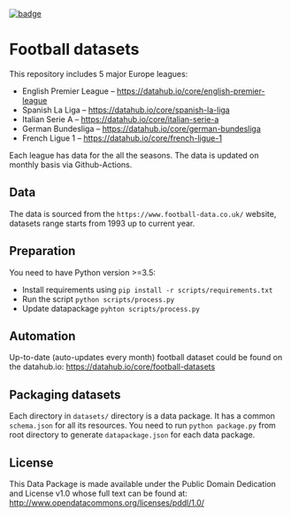 <a className="gh-badge" href="https://datahub.io/collections/football"><img src="https://badgen.net/badge/icon/View%20on%20datahub.io/orange?icon=https://datahub.io/datahub-cube-badge-icon.svg&label&scale=1.25" alt="badge" /></a>

# Football datasets

This repository includes 5 major Europe leagues:

- English Premier League – https://datahub.io/core/english-premier-league
- Spanish La Liga – https://datahub.io/core/spanish-la-liga
- Italian Serie A – https://datahub.io/core/italian-serie-a
- German Bundesliga – https://datahub.io/core/german-bundesliga
- French Ligue 1 – https://datahub.io/core/french-ligue-1

Each league has data for the all the seasons. The data is updated on monthly basis via Github-Actions.

## Data

The data is sourced from the `https://www.football-data.co.uk/` website, datasets range starts from 1993 up to current year.

## Preparation

You need to have Python version >=3.5:

- Install requirements using `pip install -r scripts/requirements.txt`
- Run the script `python scripts/process.py`
- Update datapackage `pyhton scripts/process.py`

## Automation

Up-to-date (auto-updates every month) football dataset could be found on the datahub.io: https://datahub.io/core/football-datasets

## Packaging datasets

Each directory in `datasets/` directory is a data package. It has a common `schema.json` for all its resources. You need to run `python package.py` from root directory to generate `datapackage.json` for each data package.

## License

This Data Package is made available under the Public Domain Dedication and License v1.0 whose full text can be found at: http://www.opendatacommons.org/licenses/pddl/1.0/
